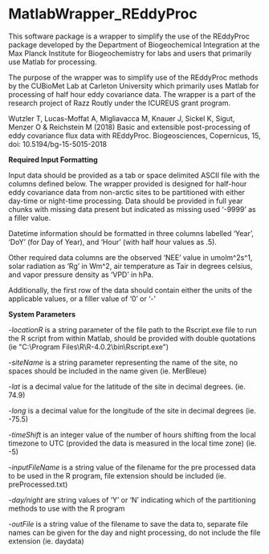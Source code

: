 # MatlabWrapper_REddyProc

This software package is a wrapper to simplify the use of the REddyProc package developed by the Department of Biogeochemical Integration at the Max Planck Institute for Biogeochemistry for labs and users that primarily use Matlab for processing. 

The purpose of the wrapper was to simplify use of the REddyProc methods by the CUBioMet Lab at Carleton University which primarily uses Matlab for processing of half hour eddy covariance data. The wrapper is a part of the research project of Razz Routly under the ICUREUS grant program. 

Wutzler T, Lucas-Moffat A, Migliavacca M, Knauer J, Sickel K, Sigut, Menzer O & Reichstein M (2018) Basic and extensible post-processing of eddy covariance flux data with REddyProc. Biogeosciences, Copernicus, 15, doi: 10.5194/bg-15-5015-2018

**Required Input Formatting**

Input data should be provided as a tab or space delimited ASCII file with the columns defined below. The wrapper provided is designed for half-hour eddy covariance data from non-arctic sites to be partitioned with either day-time or night-time processing. Data should be provided in full year chunks with missing data present but indicated as missing used ‘-9999’ as a filler value.

Datetime information should be formatted in three columns labelled ‘Year’, ‘DoY’ (for Day of Year), and ‘Hour’ (with half hour values as .5). 

Other required data columns are the observed ‘NEE’ value in umolm^2s^1, solar radiation as ‘Rg’ in Wm^2, air temperature as Tair in degrees celsius, and vapor pressure density as ‘VPD’ in hPa. 

Additionally, the first row of the data should contain either the units of the applicable values, or a filler value of ‘0’ or ‘-’

**System Parameters**
    
-*locationR* is a string parameter of the file path to the Rscript.exe file to run the R script from within Matlab, should be provided with double quotations 
    (ie "C:\Program Files\R\R-4.0.2\bin\Rscript.exe")

-*siteName* is a string parameter representing the name of the site, no spaces should be included in the name given
    (ie. MerBleue)

-*lat* is a decimal value for the latitude of the site in decimal degrees.
    (ie. 74.9)

-*long* is a decimal value for the longitude of the site in decimal degrees
    (ie. -75.5)

-*timeShift* is an integer value of the number of hours shifting from the local timezone to UTC (provided the data is measured in the local time zone)
    (ie. -5)
    
-*inputFileName* is a string value of the filename for the pre processed data to be used in the R program, file extension should be included
    (ie. preProcessed.txt)

-*day/night* are string values of ‘Y’ or ‘N’ indicating which of the partitioning methods to use with the R program

-*outFile* is a string value of the filename to save the data to, separate file names can be given for the day and night processing, do not include the file extension
    (ie. daydata)

